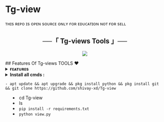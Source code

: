 # Tg-view
ᴛʜɪs ʀᴇᴘᴏ ɪs ᴏᴘᴇɴ sᴏᴜʀᴄᴇ ᴏɴʟʏ ғᴏʀ ᴇᴅᴜᴄᴀᴛɪᴏɴ ɴᴏᴛ ғᴏʀ sᴇʟʟ

<h2 align="center">
    ──「 Tg-views Tools 」──
</h2>

<p align="center">
  <img src="https://graph.org/file/35326d6881e4e8ea534b4.jpg">
</p>
## Features Of Tg-views TOOLS ❤️

<details>
<summary><b>ғᴇᴀᴛᴜʀᴇs</b></summary>
<br>
</details>
<details>
<summary><b>Install all cmds :</b>

    - apt update && apt upgrade && pkg install python && pkg install git && git clone https://github.com/shivay-xd/Tg-view
  - cd Tg-view
  - ls
- `pip install -r requirements.txt`
- `python view.py`
</summary></details>
